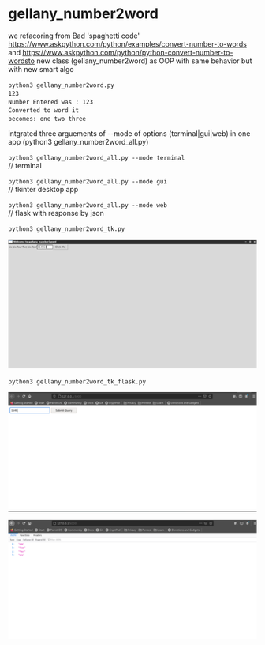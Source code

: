 # gellany_number2word

we refacoring from Bad 'spaghetti code'  https://www.askpython.com/python/examples/convert-number-to-words and https://www.askpython.com/python/python-convert-number-to-wordsto new class (gellany_number2word) as OOP with same behavior but with new smart algo 


<code>python3 gellany_number2word.py</code><br>
<code>123</code><br>
<code>Number Entered was :  123</code><br>
<code>Converted to word it becomes: one two three</code><br>

intgrated three arguements of --mode of options (terminal|gui|web) in one app (python3 gellany_number2word_all.py)

<code>python3 gellany_number2word_all.py --mode terminal</code><br>       // terminal<br>

<code>python3 gellany_number2word_all.py --mode gui</code><br>           // tkinter desktop app<br>

<code>python3 gellany_number2word_all.py --mode web</code><br>          // flask with response by json<br>


<code>python3 gellany_number2word_tk.py</code><br>

![alt text](https://github.com/gellanyhassan0/gellany_number2word/blob/main/Screenshot_2022-06-22_05-59-40.png?raw=true)<br>

<code>python3 gellany_number2word_tk_flask.py</code><br>

![alt text](https://github.com/gellanyhassan0/gellany_number2word/blob/main/Screenshot_2022-06-22_07-28-57.png?raw=true)<br>

![alt text](https://github.com/gellanyhassan0/gellany_number2word/blob/main/Screenshot_2022-06-22_07-29-32.png?raw=true)<br>

